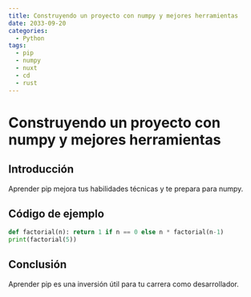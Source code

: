 ```yaml
---
title: Construyendo un proyecto con numpy y mejores herramientas
date: 2033-09-20
categories:
  - Python
tags:
  - pip
  - numpy
  - nuxt
  - cd
  - rust
---
```


# Construyendo un proyecto con numpy y mejores herramientas

## Introducción

Aprender pip mejora tus habilidades técnicas y te prepara para numpy.

## Código de ejemplo

```python
def factorial(n): return 1 if n == 0 else n * factorial(n-1)
print(factorial(5))
```

## Conclusión

Aprender pip es una inversión útil para tu carrera como desarrollador.